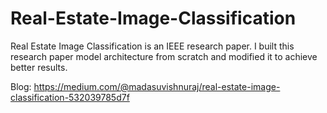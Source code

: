 # Real-Estate-Image-Classification
Real Estate Image Classification is an IEEE research paper. I built this research paper model architecture from scratch and modified it to achieve better results.

Blog: https://medium.com/@madasuvishnuraj/real-estate-image-classification-532039785d7f
